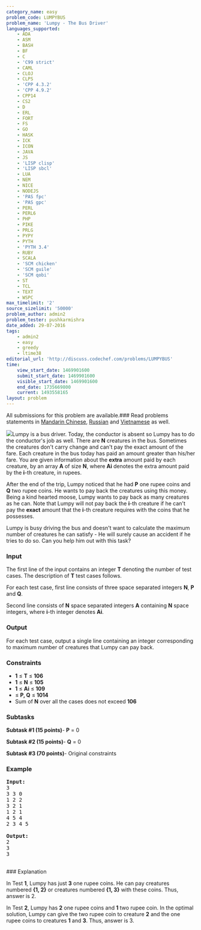 ```yaml
---
category_name: easy
problem_code: LUMPYBUS
problem_name: 'Lumpy - The Bus Driver'
languages_supported:
    - ADA
    - ASM
    - BASH
    - BF
    - C
    - 'C99 strict'
    - CAML
    - CLOJ
    - CLPS
    - 'CPP 4.3.2'
    - 'CPP 4.9.2'
    - CPP14
    - CS2
    - D
    - ERL
    - FORT
    - FS
    - GO
    - HASK
    - ICK
    - ICON
    - JAVA
    - JS
    - 'LISP clisp'
    - 'LISP sbcl'
    - LUA
    - NEM
    - NICE
    - NODEJS
    - 'PAS fpc'
    - 'PAS gpc'
    - PERL
    - PERL6
    - PHP
    - PIKE
    - PRLG
    - PYPY
    - PYTH
    - 'PYTH 3.4'
    - RUBY
    - SCALA
    - 'SCM chicken'
    - 'SCM guile'
    - 'SCM qobi'
    - ST
    - TCL
    - TEXT
    - WSPC
max_timelimit: '2'
source_sizelimit: '50000'
problem_author: admin2
problem_tester: pushkarmishra
date_added: 29-07-2016
tags:
    - admin2
    - easy
    - greedy
    - ltime38
editorial_url: 'http://discuss.codechef.com/problems/LUMPYBUS'
time:
    view_start_date: 1469901600
    submit_start_date: 1469901600
    visible_start_date: 1469901600
    end_date: 1735669800
    current: 1493558165
layout: problem
---
```

All submissions for this problem are available.###  Read problems statements in [Mandarin Chinese](http://www.codechef.com/download/translated/LTIME38/mandarin/LUMPYBUS.pdf), [Russian](http://www.codechef.com/download/translated/LTIME38/russian/LUMPYBUS.pdf) and [Vietnamese](http://www.codechef.com/download/translated/LTIME38/vietnamese/LUMPYBUS.pdf) as well.

![](https://codechef_shared.s3.amazonaws.com/upfiles/Bus_Driver_Lumpy_2.jpg)Lumpy is a bus driver. Today, the conductor is absent so Lumpy has to do the conductor's job as well. There are **N** creatures in the bus. Sometimes the creatures don't carry change and can't pay the exact amount of the fare. Each creature in the bus today has paid an amount greater than his/her fare. You are given information about the **extra** amount paid by each creature, by an array **A** of size **N**, where **Ai** denotes the extra amount paid by the **i**-th creature, in rupees.

After the end of the trip, Lumpy noticed that he had **P** one rupee coins and **Q** two rupee coins. He wants to pay back the creatures using this money. Being a kind hearted moose, Lumpy wants to pay back as many creatures as he can. Note that Lumpy will not pay back the **i**-th creature if he can't pay the **exact** amount that the **i**-th creature requires with the coins that he possesses.

Lumpy is busy driving the bus and doesn't want to calculate the maximum number of creatures he can satisfy - He will surely cause an accident if he tries to do so. Can you help him out with this task?

### Input

The first line of the input contains an integer **T** denoting the number of test cases. The description of **T** test cases follows.

For each test case, first line consists of three space separated integers **N**, **P** and **Q**.

Second line consists of **N** space separated integers **A** containing **N** space integers, where **i**-th integer denotes **Ai**.

### Output

For each test case, output a single line containing an integer corresponding to maximum number of creatures that Lumpy can pay back.

### Constraints

- **1** ≤ **T** ≤ **106**
- **1** ≤ **N** ≤ **105**
- **1** ≤ **Ai** ≤ **109**
- ≤ **P, Q** ≤ **1014**
- Sum of **N** over all the cases does not exceed **106**

### Subtasks

**Subtask #1 (15 points)**- **P** = 0

 **Subtask #2 (15 points)**- **Q** = 0

**Subtask #3 (70 points)**- Original constraints

### Example

<pre><b>Input:</b>
<tt>3
3 3 0
1 2 2
3 2 1
1 2 1
4 5 4
2 3 4 5</tt>

<b>Output:</b>
<tt>2
3
3</tt>

</pre>### Explanation
 In Test **1**, Lumpy has just **3** one rupee coins. He can pay creatures numbered **{1, 2}** or creatures numbered **{1, 3}** with these coins. Thus, answer is 2.

 In Test **2**, Lumpy has **2** one rupee coins and **1** two rupee coin. In the optimal solution, Lumpy can give the two rupee coin to creature **2** and the one rupee coins to creatures **1** and **3**. Thus, answer is 3.
